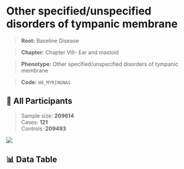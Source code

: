# Other specified/unspecified disorders of tympanic membrane

> **Root:** Baseline Disease  

> **Chapter:** Chapter VIII- Ear and mastoid  

> **Phenotype:** Other specified/unspecified disorders of tympanic membrane  

> **Code:** `H8_MYRINGNAS`

## 🧪 All Participants  
> Sample size: **209614**  
> Cases: **121**  
> Controls: **209493**
<img src="/Sensitive/Figures/ALL/Baseline/H8_MYRINGNAS.png"/>

## 📊 Data Table
<CsvTableMRF src="/Sensitive/Data/ALL/Baseline/LG_H8_MYRINGNAS.csv"/>


